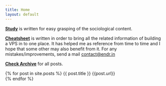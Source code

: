 ```yaml
---
title: Home
layout: default
---
```

[**Study**](/study.html) is written for easy grasping of the sociological content. 

[**Cheatsheet**](/cheatsheet) is written in order to bring all the related information of building a VPS in to one place. It has helped me as reference from time to time and I hope that some other may also benefit from it. For any mistakes/improvements, send a mail contact@endr.in

[**Check Archive**](/archive) for all posts. 

{% for post in site.posts %}
{{ post.title }} {{post.url}} <br />
{% endfor %}